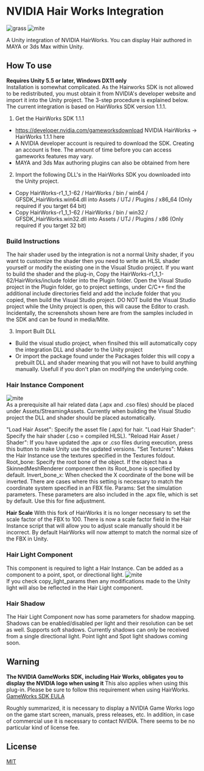 # NVIDIA Hair Works Integration
![grass](doc/grass.gif)
![mite](doc/mite.gif)

A Unity integration of NVIDIA HairWorks. You can display Hair authored in MAYA or 3ds Max within Unity.  

## How To use
**Requires Unity 5.5 or later, Windows DX11 only**  
Installation is somewhat complicated. 
As the Hairworks SDK is not allowed to be redistributed, you must obtain it from NVIDIA's developer website and import it into the Unity project. 
The 3-step procedure is explained below. The current integration is based on HairWorks SDK version 1.1.1.

1.  Get the HairWorks SDK 1.1.1
  * https://developer.nvidia.com/gameworksdownload NVIDIA HairWorks -> HairWorks 1.1.1 here
  * A NVIDIA developer account is required to download the SDK. Creating an account is free. The amount of time before you can access gameworks features may vary.
  * MAYA and 3ds Max authoring plugins can also be obtained from here
  
2. Import the following DLL's in the HairWorks SDK you downloaded into the Unity project.
  * Copy HairWorks-r1_1_1-62 / HairWorks / bin / win64 / GFSDK_HairWorks.win64.dll into Assets / UTJ / Plugins / x86_64 (Only required if you target 64 bit)
  * Copy HairWorks-r1_1_1-62 / HairWorks / bin / win32 / GFSDK_HairWorks.win32.dll into Assets / UTJ / Plugins / x86 (Only required if you target 32 bit)

### Build Instructions
The hair shader used by the integration is not a normal Unity shader, if you want to customize the shader then you need to write an HLSL shader yourself or modify the existing one in the Visual Studio project. 
If you want to build the shader and the plug-in, Copy the HairWorks-r1_1_1-62/HairWorks/include folder into the Plugin folder.
Open the Visual Studio project in the Plugin folder, go to project settings, under C/C++ find the additional include directories field and add the include folder that you copied, then build the Visual Studio project.
DO NOT build the Visual Studio project while the Unity project is open, this will cause the Editor to crash.  
Incidentally, the screenshots shown here are from the samples included in the SDK and can be found in media/Mite.

3.  Import Built DLL
  * Build the visual studio project, when finsihed this will automatically copy the integration DLL and shader to the Unity project
  * Or import the package found under the Packages folder this will copy a prebuilt DLL and shader meaning that you will not have to build anything manually. Usefull if you don't plan on modifying the underlying code.


### Hair Instance Component
![mite](doc/hair_instance.png)  
As a prerequisite all hair related data (.apx and .cso files) should be placed under Assets/StreamingAssets.
Currently when building the Visual Studio project the DLL and shader should be placed automatically.

"Load Hair Asset": Specify the asset file (.apx) for hair.
"Load Hair Shader": Specify the hair shader (.cso = compiled HLSL).
"Reload Hair Asset / Shader": If you have updated the .apx or .cso files during execution, press this button to make Unity use the updated versions.
"Set Textures": Makes the Hair Instance use the textures specified in the Textures foldout.
Root_bone: Specify the root bone of the object. If the object has a SkinnedMeshRenderer component then its Root_bone is specified by default.
Invert_bone_x: When checked the X coordinate of the bone will be inverted. There are cases where this setting is necessary to match the coordinate system specified in an FBX file.
Params: Set the simulation parameters. These parameters are also included in the .apx file, which is set by default. Use this for fine adjustment.

**Hair Scale**
With this fork of HairWorks it is no longer necessary to set the scale factor of the FBX to 100.
There is now a scale factor field in the Hair Instance script that will allow you to adjust scale manually should it be incorrect.
By default HairWorks will now attempt to match the normal size of the FBX in Unity.

### Hair Light Component
This component is required to light a Hair Instance. Can be added as a component to a point, spot, or directional light.
![mite](doc/hair_light.png)  
If you check copy_light_params then any modifications made to the Unity light will also be reflected in the Hair Light component.

### Hair Shadow
The Hair Light Component now has some parameters for shadow mapping.
Shadows can be enabled/disabled per light and their resolution can be set as well.
Supports soft shadows.
Currently shadows can only be received from a single directional light.
Point light and Spot light shadows coming soon.

## Warning
**The NVIDIA GameWorks SDK, including Hair Works, obligates you to display the NVIDIA logo when using it**
This also applies when using this plug-in. Please be sure to follow this requirement when using HairWorks.   
[GameWorks SDK EULA](https://developer.nvidia.com/gameworks-sdk-eula)  

Roughly summarized, it is necessary to display a NVIDIA Game Works logo on the game start screen, manuals, press releases, etc. In addition, in case of commercial use it is necessary to contact NVIDIA. There seems to be no particular kind of license fee.

## License
[MIT](HairWorksIntegration/Assets/StreamingAssets/UTJ/HairWorksIntegration/License.txt)
